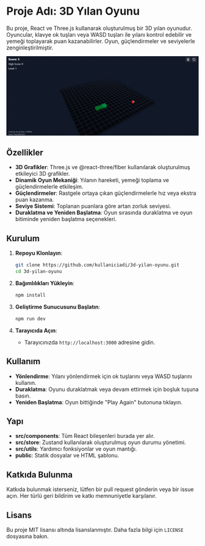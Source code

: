 # Proje Adı: 3D Yılan Oyunu

Bu proje, React ve Three.js kullanarak oluşturulmuş bir 3D yılan oyunudur. Oyuncular, klavye ok tuşları veya WASD tuşları ile yılanı kontrol edebilir ve yemeği toplayarak puan kazanabilirler. Oyun, güçlendirmeler ve seviyelerle zenginleştirilmiştir.

![Ekran Görüntüsü](screenshot.png)

## Özellikler

- **3D Grafikler**: Three.js ve @react-three/fiber kullanılarak oluşturulmuş etkileyici 3D grafikler.
- **Dinamik Oyun Mekaniği**: Yılanın hareketi, yemeği toplama ve güçlendirmelerle etkileşim.
- **Güçlendirmeler**: Rastgele ortaya çıkan güçlendirmelerle hız veya ekstra puan kazanma.
- **Seviye Sistemi**: Toplanan puanlara göre artan zorluk seviyesi.
- **Duraklatma ve Yeniden Başlatma**: Oyun sırasında duraklatma ve oyun bitiminde yeniden başlatma seçenekleri.

## Kurulum

1. **Repoyu Klonlayın**:
   ```bash
   git clone https://github.com/kullaniciadi/3d-yilan-oyunu.git
   cd 3d-yilan-oyunu
   ```

2. **Bağımlılıkları Yükleyin**:
   ```bash
   npm install
   ```

3. **Geliştirme Sunucusunu Başlatın**:
   ```bash
   npm run dev
   ```

4. **Tarayıcıda Açın**:
   - Tarayıcınızda `http://localhost:3000` adresine gidin.

## Kullanım

- **Yönlendirme**: Yılanı yönlendirmek için ok tuşlarını veya WASD tuşlarını kullanın.
- **Duraklatma**: Oyunu duraklatmak veya devam ettirmek için boşluk tuşuna basın.
- **Yeniden Başlatma**: Oyun bittiğinde "Play Again" butonuna tıklayın.

## Yapı

- **src/components**: Tüm React bileşenleri burada yer alır.
- **src/store**: Zustand kullanılarak oluşturulmuş oyun durumu yönetimi.
- **src/utils**: Yardımcı fonksiyonlar ve oyun mantığı.
- **public**: Statik dosyalar ve HTML şablonu.

## Katkıda Bulunma

Katkıda bulunmak isterseniz, lütfen bir pull request gönderin veya bir issue açın. Her türlü geri bildirim ve katkı memnuniyetle karşılanır.

## Lisans

Bu proje MIT lisansı altında lisanslanmıştır. Daha fazla bilgi için `LICENSE` dosyasına bakın.